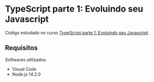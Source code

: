 # TypeScript parte 1: Evoluindo seu Javascript

Código estudado no curso [TypeScript parte 1: Evoluindo seu Javascript](https://cursos.alura.com.br/course/typescript-parte1).

## Requisitos

Softwares utilizados:

* Visual Code
* Node.js 14.2.0
